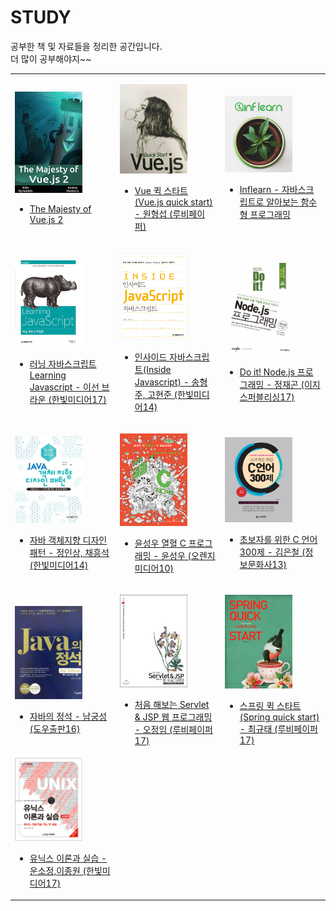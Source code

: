 # STUDY
공부한 책 및 자료들을 정리한 공간입니다.<br/>
더 많이 공부해야지~~

<table text-align="center">
<tr>
<td width="30%" >

<img width="70%" src="img/majestyVue.png"></img>
- [The Majesty of Vue.js 2](https://github.com/1ilsang/The-Majesty-Of-Vue.js2)
</td>

<td width="30%">

<img width="70%" src="img/vueimg.jpg"></img>
- [Vue 퀵 스타트(Vue.js quick start) - 원형섭 (루비페이퍼)](https://github.com/1ilsang/Vue.js-Quick-Start)
</td>

<td width="30%" >

<img width="70%" src="img/inflearn.png"></img>
- [Inflearn - 자바스크립트로 알아보는 함수형 프로그래밍](https://github.com/1ilsang/Functional-JS-inflearn)
</td>
</tr>
<tr>
<td width="30%" >

<img width="70%" src="img/learningJS.jpeg"></img>
- [러닝 자바스크립트 Learning Javascript - 이선 브라운 (한빛미디어17)](https://github.com/1ilsang/Learning-Javascript)

</td>

<td width="30%">

<img width="70%" src="img/insideJS.jpg"></img>
- [인사이드 자바스크립트(Inside Javascript) - 송형주, 고현준 (한빛미디어14)](http://1ilsang.blog.me/221173491878)
</td>
<td width="30%">

<img width="70%" src="img/doitnode.jpeg"></img>
- [Do it! Node.js 프로그래밍 - 정재곤 (이지스퍼블리싱17)](https://github.com/1ilsang/17_study_compilation/tree/master/nodejsBoardList)
</td>
</tr>

<tr>
<td width="30%">

<img width="70%" src="img/java_designpattern.jpg"></img>
- [자바 객체지향 디자인 패턴 - 정인상, 채흥석 (한빛미디어14)](./DesignPattern.md)
</td>
<td width="30%">

<img width="70%" src="img/열혈c.jpg"></img>
- [윤성우 열혈 C 프로그래밍 - 윤성우 (오렌지미디어10)](http://1ilsang.blog.me/220721246081)
</td>
<td width="30%">

<img width="70%" src="img/C300.jpg"></img>
- [초보자를 위한 C 언어 300제 - 김은철 (정보문화사13)](http://1ilsang.blog.me/220795346040)
</td>
</tr>

<tr>
<td width="30%">

<img width="70%" src="img/javaCeremony.jpg"></img>
- [자바의 정석 - 남궁성 (도우출판16)](http://1ilsang.blog.me/220952278705)
</td>
<td width="30%">

<img width="70%" src="img/firstServlet&jsp.jpeg"></img>
- [처음 해보는 Servlet & JSP 웹 프로그래밍 - 오정임 (루비페이퍼17)](https://github.com/1ilsang/17_study_compilation/tree/master/FirstServlet)
</td>
<td width="30%">

<img width="70%" src="img/springQuickStart.jpg"></img>
- [스프링 퀵 스타트(Spring quick start) - 최규태 (루비페이퍼17)](https://github.com/1ilsang/17_study_compilation/tree/master/Spring_prt)
</td>
</tr>

<tr>
<td width="30%">

<img width="70%" src="img/unixHanbit.png"/>

- [유닉스 이론과 실습 - 운소정,이종원 (한빛미디어17)](http://1ilsang.blog.me/220565472888)
</td>
</tr>
</table>